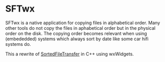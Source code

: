 # SFTwx
SFTwx is a native application for copying files in alphabetical order.
Many other tools do not copy the files in aphabetical order but in the physical order on the disk. The copying order becomes relevant when using (embededded) systems which always sort by date like some car hifi systems do.


This a rewrite of [SortedFileTransfer](https://github.com/duchampdev/FinanceOrganizationTool) in C++ using wxWidgets.